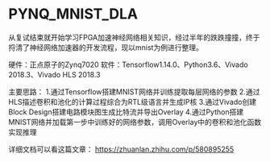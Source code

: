 # PYNQ_MNIST_DLA

从复试结束就开始学习FPGA加速神经网络相关知识，经过半年的跌跌撞撞，终于捋清了神经网络加速器的开发流程，现以mnist为例进行整理。

硬件：正点原子的Zynq7020
软件：Tensorflow1.14.0、Python3.6、Vivado 2018.3、Vivado HLS 2018.3

主要思路：
1.通过Tensorflow搭建MNIST网络并训练提取每层网络的参数
2.通过HLS描述卷积和池化的计算过程综合为RTL级语言并生成IP核
3.通过Vivado创建Block Design搭建电路模块图生成比特流并导出Overlay
4.通过Python搭建MNIST网络并加载第一步中训练好的网络参数，调用Overlay中的卷积和池化函数实现推理

详细文档可以看这篇文章：
https://zhuanlan.zhihu.com/p/580895255
